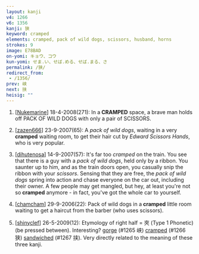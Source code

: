 ```yaml
---
layout: kanji
v4: 1266
v6: 1356
kanji: 狭
keyword: cramped
elements: cramped, pack of wild dogs, scissors, husband, horns
strokes: 9
image: E78BAD
on-yomi: キョウ、コウ
kun-yomi: せま.い、せば.める、せば.まる、さ
permalink: /狭/
redirect_from:
 - /1356/
prev: 峡
next: 挟
heisig: ""
---
```


1) [<a href="http://kanji.koohii.com/profile/Nukemarine">Nukemarine</a>] 18-4-2008(271): In a<strong> CRAMPED</strong> space, a brave man holds off PACK OF WILD DOGS with only a pair of SCISSORS.

2) [<a href="http://kanji.koohii.com/profile/zazen666">zazen666</a>] 23-9-2007(65): A <em>pack of wild dogs</em>, waiting in a very<strong> cramped</strong> waiting room, to get their hair cut by <em>Edward Scissors Hands</em>, who is very popular.

3) [<a href="http://kanji.koohii.com/profile/dihutenosa">dihutenosa</a>] 14-9-2007(57): It&#039;s far too <em>cramped</em> on the train. You see that there is a guy with a <em>pack of wild dogs</em>, held only by a ribbon. You saunter up to him, and as the train doors open, you casually snip the ribbon with your <em>scissors</em>. Sensing that they are free, the <em>pack of wild dogs</em> spring into action and chase everyone on the car out, including their owner. A few people may get mangled, but hey, at least you&#039;re not so<strong> cramped</strong> anymore - in fact, you&#039;ve got the whole car to yourself.

4) [<a href="http://kanji.koohii.com/profile/chamcham">chamcham</a>] 29-9-2006(22): Pack of wild dogs in a<strong> cramped</strong> little room waiting to get a haircut from the barber (who uses scissors).

5) [<a href="http://kanji.koohii.com/profile/shinyclef">shinyclef</a>] 26-5-2009(12): Etymology of right half = 夾 (Type 1 Phonetic) (be pressed between). Interesting? <a href="../v4/1265.html">gorge</a> (#1265 峡) <a href="../v4/1266.html">cramped</a> (#1266 狭) <a href="../v4/1267.html">sandwiched</a> (#1267 挟). Very directly related to the meaning of these three kanji.

